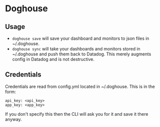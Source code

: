 Doghouse
=======

## Usage 
- `doghouse save` will save your dashboard and monitors to json files in ~/.doghouse. 
- `doghouse sync` will take your dashboards and monitors stored in ~/.doghouse and push them back to Datadog. This merely augments config in Datadog and is not destructive. 

## Credentials
Credentials are read from config.yml located in ~/.doghouse. This is in the form:
```
api_key: <api_key>
app_key: <app_key>
```
If you don't specify this then the CLI will ask you for it and save it there anyway.
